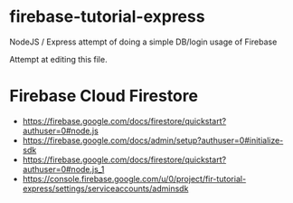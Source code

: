 # firebase-tutorial-express
NodeJS / Express attempt of doing a simple DB/login usage of Firebase

Attempt at editing this file.

# Firebase Cloud Firestore
- https://firebase.google.com/docs/firestore/quickstart?authuser=0#node.js
- https://firebase.google.com/docs/admin/setup?authuser=0#initialize-sdk
- https://firebase.google.com/docs/firestore/quickstart?authuser=0#node.js_1
- https://console.firebase.google.com/u/0/project/fir-tutorial-express/settings/serviceaccounts/adminsdk

